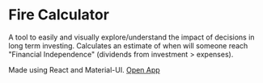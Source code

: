# Fire Calculator
A tool to easily and visually explore/understand the impact of decisions in long term investing.
Calculates an estimate of when will someone reach "Financial Independence" (dividends from investment > expenses). 

Made using React and Material-UI.
[Open App](https://priestthebeast-firecalculator.netlify.app/)
